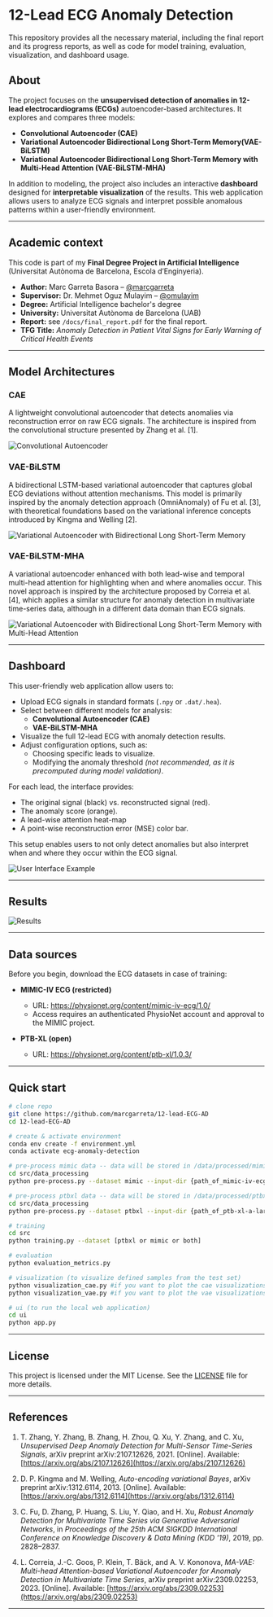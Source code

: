 # 12-Lead ECG Anomaly Detection

This repository provides all the necessary material, including the final report and its progress reports, as well as code for model training, evaluation, visualization, and dashboard usage.

## About

The project focuses on the **unsupervised detection of anomalies in 12-lead electrocardiograms (ECGs)** autoencoder-based architectures. It explores and compares three models:

- **Convolutional Autoencoder (CAE)**  
- **Variational Autoencoder Bidirectional Long Short-Term Memory(VAE-BiLSTM)**  
- **Variational Autoencoder Bidirectional Long Short-Term Memory with Multi-Head Attention (VAE-BiLSTM-MHA)**  

In addition to modeling, the project also includes an interactive **dashboard** designed for **interpretable visualization** of the results. This web application allows users to analyze ECG signals and interpret possible anomalous patterns within a user-friendly environment.

---

## Academic context

This code is part of my **Final Degree Project in Artificial Intelligence** (Universitat Autònoma de Barcelona, Escola d’Enginyeria).

* **Author:** Marc Garreta Basora – [@marcgarreta](https://github.com/marcgarreta)
* **Supervisor:** Dr. Mehmet Oguz Mulayim – [@omulayim](https://github.com/omulayim)
* **Degree:** Artificial Intelligence bachelor's degree
* **University:** Universitat Autònoma de Barcelona (UAB)
* **Report:** see `/docs/final_report.pdf` for the final report.
* **TFG Title:** _Anomaly Detection in Patient Vital Signs for Early Warning of Critical Health Events_

---

## Model Architectures

### CAE
A lightweight convolutional autoencoder that detects anomalies via reconstruction error on raw ECG signals. The architecture is inspired from the convolutional structure presented by Zhang et al. [1].

![Convolutional Autoencoder](img/model_architecture/CAE_arch.png)

### VAE-BiLSTM
A bidirectional LSTM-based variational autoencoder that captures global ECG deviations without attention mechanisms. This model is primarily inspired by the anomaly detection approach (OmniAnomaly) of Fu et al. [3], with theoretical foundations based on the variational inference concepts introduced by Kingma and Welling [2].

![Variational Autoencoder with Bidirectional Long Short-Term Memory](img/model_architecture/VAE_arc-2.png)

### VAE-BiLSTM-MHA
A variational autoencoder enhanced with both lead-wise and temporal multi-head attention for highlighting when and where anomalies occur. This novel approach is inspired by the architecture proposed by Correia et al. [4], which applies a similar structure for anomaly detection in multivariate time-series data, although in a different data domain than ECG signals.

![Variational Autoencoder with Bidirectional Long Short-Term Memory with Multi-Head Attention](img/model_architecture/MAVAE.png)

---

## Dashboard
This user-friendly web application allow users to:

- Upload ECG signals in standard formats (`.npy` or `.dat/.hea`).
- Select between different models for analysis:
  - **Convolutional Autoencoder (CAE)**
  - **VAE-BiLSTM-MHA** 
- Visualize the full 12-lead ECG with anomaly detection results.
- Adjust configuration options, such as:
  - Choosing specific leads to visualize.
  - Modifying the anomaly threshold *(not recommended, as it is precomputed during model validation)*.

For each lead, the interface provides:

- The original signal (black) vs. reconstructed signal (red).
- The anomaly score (orange).
- A lead-wise attention heat-map
- A point-wise reconstruction error (MSE) color bar.

This setup enables users to not only detect anomalies but also interpret when and where they occur within the ECG signal.

![User Interface Example](img/dashboard/DASHBOARD-2.png)

---

## Results
![Results](img/results/evaluation_metrics_1.png)

---

## Data sources

Before you begin, download the ECG datasets in case of training:

- **MIMIC-IV ECG (restricted)**
  - URL: https://physionet.org/content/mimic-iv-ecg/1.0/
  - Access requires an authenticated PhysioNet account and approval to the MIMIC project.

- **PTB-XL (open)**
  - URL: https://physionet.org/content/ptb-xl/1.0.3/
 
---

## Quick start

```bash
# clone repo
git clone https://github.com/marcgarreta/12-lead-ECG-AD
cd 12-lead-ECG-AD

# create & activate environment
conda env create -f environment.yml
conda activate ecg-anomaly-detection

# pre-process mimic data -- data will be stored in /data/processed/mimic/
cd src/data_processing
python pre-process.py --dataset mimic --input-dir {path_of_mimic-iv-ecg-diagnostic-electrocardiogram-matched-subset-1.0} --clean-nans

# pre-process ptbxl data -- data will be stored in /data/processed/ptbxl/
cd src/data_processing
python pre-process.py --dataset ptbxl --input-dir {path_of_ptb-xl-a-large-publicly-available-electrocardiography-dataset-1.0.3}

# training
cd src
python training.py --dataset [ptbxl or mimic or both]

# evaluation
python evaluation_metrics.py

# visualization (to visualize defined samples from the test set)
python visualization_cae.py #if you want to plot the cae visualizations
python visualization_vae.py #if you want to plot the vae visualizations

# ui (to run the local web application)
cd ui
python app.py 
``` 

---

## License

This project is licensed under the MIT License. See the [LICENSE](LICENSE) file for more details.

---

## References

1. T. Zhang, Y. Zhang, B. Zhang, H. Zhou, Q. Xu, Y. Zhang, and C. Xu, *Unsupervised Deep Anomaly Detection for Multi-Sensor Time-Series Signals*, arXiv preprint arXiv:2107.12626, 2021. [Online]. Available: [https://arxiv.org/abs/2107.12626](https://arxiv.org/abs/2107.12626)

2. D. P. Kingma and M. Welling, *Auto-encoding variational Bayes*, arXiv preprint arXiv:1312.6114, 2013. [Online]. Available: [https://arxiv.org/abs/1312.6114](https://arxiv.org/abs/1312.6114)

3. C. Fu, D. Zhang, P. Huang, S. Liu, Y. Qiao, and H. Xu, *Robust Anomaly Detection for Multivariate Time Series via Generative Adversarial Networks*, in *Proceedings of the 25th ACM SIGKDD International Conference on Knowledge Discovery & Data Mining (KDD '19)*, 2019, pp. 2828–2837.

4. L. Correia, J.-C. Goos, P. Klein, T. Bäck, and A. V. Kononova, *MA-VAE: Multi-head Attention-based Variational Autoencoder for Anomaly Detection in Multivariate Time Series*, arXiv preprint arXiv:2309.02253, 2023. [Online]. Available: [https://arxiv.org/abs/2309.02253](https://arxiv.org/abs/2309.02253)

---
